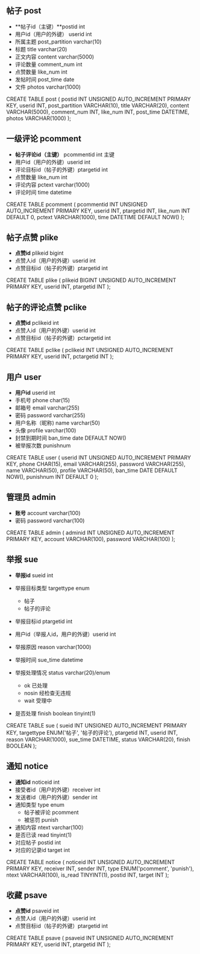 ## 帖子 post

- **帖子id（主键）**postid int
- 用户id（用户的外键） userid int
- 所属主题  post_partition varchar(10)
- 标题 title varchar(20)
- 正文内容 content varchar(5000) 
- 评论数量 comment_num int
- 点赞数量 like_num int
- 发帖时间 post_time date
- 文件 photos varchar(1000)

CREATE TABLE post (
  postid INT UNSIGNED AUTO_INCREMENT PRIMARY KEY,
  userid INT,
  post_partition VARCHAR(10),
  title VARCHAR(20),
  content VARCHAR(5000),
  comment_num INT,
  like_num INT,
  post_time DATETIME,
  photos VARCHAR(1000)
  );

## 一级评论 pcomment

- **帖子评论id（主键）** pcommentid int 主键
- 用户id（用户的外键）userid int
- 评论目标id（帖子的外键）ptargetid int
- 点赞数量 like_num int
- 评论内容 pctext varchar(1000)
- 评论时间 time datetime

CREATE TABLE pcomment (
pcommentid INT UNSIGNED AUTO_INCREMENT PRIMARY KEY,
userid INT,
ptargetid INT,
like_num INT DEFAULT 0,
pctext VARCHAR(1000),
time DATETIME DEFAULT NOW()
);


## 帖子点赞 plike

- **点赞id**  plikeid bigint
- 点赞人id（用户的外键）userid int
- 点赞目标id（帖子的外键）ptargetid int

CREATE TABLE plike (
  plikeid BIGINT UNSIGNED AUTO_INCREMENT PRIMARY KEY,
  userid INT,
  ptargetid INT
  );

## 帖子的评论点赞 pclike

- **点赞id**  pclikeid int
- 点赞人id（用户的外键）userid int
- 点赞目标id（帖子的外键）pctargetid int

CREATE TABLE pclike (
  pclikeid INT UNSIGNED AUTO_INCREMENT PRIMARY KEY,
  userid INT,
  pctargetid INT
  );

## 用户 user

- **用户id** userid int
- 手机号 phone char(15)
- 邮箱号 email varchar(255)
- 密码 password varchar(255) 
- 用户名称（昵称) name varchar(50)
- 头像 profile  varchar(100)
- 封禁到期时间 ban_time date DEFAULT NOW()
- 被举报次数  punishnum 



CREATE TABLE user (
  userid INT UNSIGNED AUTO_INCREMENT PRIMARY KEY,
  phone CHAR(15),
  email VARCHAR(255),
  password VARCHAR(255),
  name VARCHAR(50),
  profile VARCHAR(50),
  ban_time DATE DEFAULT NOW(),
  punishnum INT DEFAULT 0
  );

## 管理员 admin

- **账号** account varchar(100)
- 密码 password varchar(100)

CREATE TABLE admin (
adminid INT UNSIGNED AUTO_INCREMENT PRIMARY KEY,
account VARCHAR(100),
password VARCHAR(100)
);

## 举报 sue

- **举报id** sueid int
- 举报目标类型 targettype enum
  - 帖子
  - 帖子的评论

- 举报目标id  ptargetid int
- 用户id（举报人id，用户的外键）userid int
- 举报原因 reason varchar(1000)
- 举报时间 sue_time datetime
- 举报处理情况 status varchar(20)/enum
  - ok 已处理
  - nosin 经检查无违规
  - wait 受理中
- 是否处理 finish boolean tinyint(1)

CREATE TABLE sue (
sueid INT UNSIGNED AUTO_INCREMENT PRIMARY KEY,
targettype ENUM('帖子', '帖子的评论'),
ptargetid INT,
userid INT,
reason VARCHAR(1000),
sue_time DATETIME,
status VARCHAR(20),
finish BOOLEAN
);

## 通知 notice

- **通知id** noticeid int
- 接受者id（用户的外键）receiver int
- 发送者id（用户的外键）sender int 
- 通知类型 type enum
  - 帖子被评论 pcomment
  - 被惩罚 punish
- 通知内容 ntext varchar(100）
- 是否已读 read tinyint(1)
- 对应帖子 postid int
- 对应的记录id target int

CREATE TABLE notice (
noticeid INT UNSIGNED AUTO_INCREMENT PRIMARY KEY,
receiver INT,
sender INT,
type ENUM('pcomment', 'punish'),
ntext VARCHAR(100),
is_read TINYINT(1),
postid INT,
target INT
);

## 收藏 psave

- **点赞id**  psaveid int
- 点赞人id（用户的外键）userid int
- 点赞目标id（帖子的外键）ptargetid int

CREATE TABLE psave (
psaveid INT UNSIGNED AUTO_INCREMENT PRIMARY KEY,
userid INT,
ptargetid INT
);
